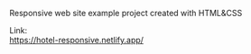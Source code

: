 Responsive web site example project created with HTML&CSS

Link:<br>
https://hotel-responsive.netlify.app/

